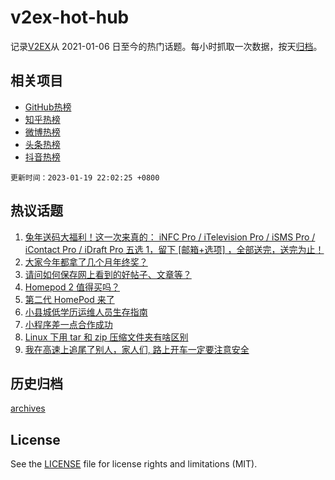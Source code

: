 # v2ex-hot-hub

 记录[V2EX](https://www.v2ex.com/)从 2021-01-06 日至今的热门话题。每小时抓取一次数据，按天[归档](archives)。
 
 ## 相关项目

- [GitHub热榜](https://github.com/it985/github-hot-hub)
- [知乎热榜](https://github.com/it985/zhihu-hot-hub)
- [微博热榜](https://github.com/it985/weibo-hot-hub)
- [头条热榜](https://github.com/it985/toutiao-hot-hub)
- [抖音热榜](https://github.com/it985/douyin-hot-hub)


 `更新时间：2023-01-19 22:02:25 +0800`

## 热议话题

1. [兔年送码大福利！这一次来真的： iNFC Pro / iTelevision Pro / iSMS Pro / iContact Pro / iDraft Pro 五选 1，留下 [邮箱+选项] ，全部送完，送完为止！](https://www.v2ex.com/t/909811)
1. [大家今年都拿了几个月年终奖？](https://www.v2ex.com/t/909860)
1. [请问如何保存网上看到的好帖子、文章等？](https://www.v2ex.com/t/909823)
1. [Homepod 2 值得买吗？](https://www.v2ex.com/t/909814)
1. [第二代 HomePod 来了](https://www.v2ex.com/t/909786)
1. [小县城低学历运维人员生存指南](https://www.v2ex.com/t/909824)
1. [小程序差一点合作成功](https://www.v2ex.com/t/909803)
1. [Linux 下用 tar 和 zip 压缩文件夹有啥区别](https://www.v2ex.com/t/909851)
1. [我在高速上追尾了别人，家人们, 路上开车一定要注意安全](https://www.v2ex.com/t/909810)

## 历史归档

[archives](archives)

## License

See the [LICENSE](LICENSE) file for license rights and limitations (MIT).
